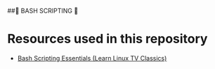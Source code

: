 ##:crystal_ball: BASH SCRIPTING :crystal_ball:

# Resources used in this repository

- [Bash Scripting Essentials (Learn Linux TV Classics)](https://www.youtube.com/playlist?list=PLT98CRl2KxKGj-VKtApD8-zCqSaN2mD4w)

